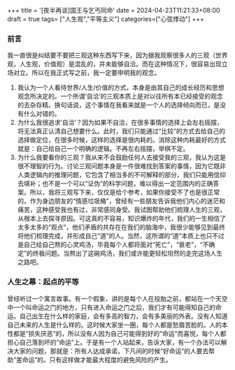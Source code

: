 +++
title = '[夜半再谈]国王与乞丐同命'
date = 2024-04-23T11:21:33+08:00
draft = true
tags= ["人生观","平等主义"]
categories=["心弦悸动"]
+++
### 前言
我一直很是纠结要不要把三观这种东西写下来，因为据我观察很多人的三观（世界观，人生观，价值观）是混乱的，并未能够自洽。而在这种情况下，很容易出现立场对立。所以在我正式写之前，我一定要申明我的观念。
1. 我认为一个人看待世界/人生/价值的方式，本身是由其自己的成长经历和思想观念所决定的。一个所谓‘自洽’的三观本质上是对以往所有本已经接受的观念的去杂存精。换句话说，这个事情在我看来就是一个人的选择倾向而已，是没有什么对错的。
2. 为什么我很追求‘自洽’？因为如果不自洽，在很多事情的选择上会左右摇摆，将无法真正认清自己想要什么。此时，我们只能通过“比较”的方式去给自己的选择做定位，在很多时候，这样的选择是很内耗的。消除这种内耗最好的方式就是：自己给自己一个明确的逻辑。不再左右摇摆，举棋不定。
3. 为什么我要看你的三观？我从来不会鼓励任何人去接受我的三观，我认为这是很不理智的行为。讨论三观问题本身是一件很难找到答案的事情，因为它既非人类逻辑内的推理问题，它包含了相当多的不可解释的部分，我们只能用信仰去填补；也不是一个可以“证伪”的科学问题，难以得出一定范围内的正确答案。所以，我将三观写下来，仅仅是给个参考，如果你接受不了也是很正常的。作为身边朋友的“情感垃圾桶”，曾经有一些朋友告诉我他们内心的迷茫和痛苦，这种感受我也有过，非常感同身受。我试图帮助他们梳理人生的三观，从根本上去探寻原因。可这真的不容易，知识爆炸的年代，我们的一生相信了太多太多的“观点”，他们矛盾的共存在在我们的脑海中，我很少能够见到最终将他们梳理完成，并形成自己“道”的人。当然，这所谓的“道”本质上也只不过是自己给自己熬的心灵鸡汤，毕竟每个人都将面对“死亡”，“衰老”，“不确定”的终极问题。当熬出了这碗鸡汤，我们或许能更轻松坦然的走完这场人生之路吧。 

### 人生之幕：起点的平等
曾经听过一个寓言故事。有一个假象，讲的是每个人在投胎之前，都站在一个天空中一个叫命运之门的地方，只有进入命运之门之后，我们才有可能得知自己的命运。自己出生在什么样的家庭，会有多高的智力，会有多美丽的外表。没有人知道自己未来的人生是什么样的。这时候大家坐一圈，每个人都是愁眉苦脸的。人的本性都是“损失厌恶”的，所以没有人因为自己可能得到好的“命运”而喜悦，每个人都担心自己落到坏的“命运”上。于是有一个人站起来，告诉大家，有一个办法可以解决大家的问题，那就是：所有人达成承诺，下凡间的时候“好命运”的人要去帮助“差命运”的。只有这样做才能最大程度的避免风险的产生。  
